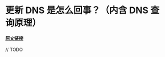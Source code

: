 <!--
 * @Author: chenfangxu
 * @Date: 2020-07-07 15:58:09
 * @LastEditTime: 2020-10-10 10:39:08
 * @LastEditors: Please set LastEditors
 * @Description: 更新 DNS 是怎么回事？（待翻译）
 * @FilePath: /front/article/translate/dns-base.md
-->

# 更新 DNS 是怎么回事？（内含 DNS 查询原理）

#### [原文链接](https://jvns.ca/blog/how-updating-dns-works/)

// TODO
